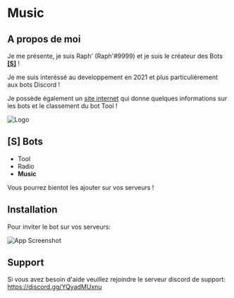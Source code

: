 # **Music**

## A propos de moi

Je me présente, je suis Raph' (Raph'#9999) et je suis le créateur des Bots **[[S]](https://discord.gg/YQyadMUxnu)** !

Je me suis interéssé au developpement en 2021 et plus particulièrement aux bots Discord !


Je possède également un [site internet](https://toolsbot.ml) qui donne quelques informations sur les bots et le classement du bot Tool !


![Logo](https://cdn.discordapp.com/attachments/937806190921015296/980723406012055572/b.png)



## [S] Bots

 - Tool
 - Radio
 - **Music**

Vous pourrez bientot les ajouter sur vos serveurs !

## Installation

Pour inviter le bot sur vos serveurs:

![App Screenshot](https://cdn.discordapp.com/attachments/937806190921015296/980861884829954058/gd_x.png)


## Support

Si vous avez besoin d'aide veuillez rejoindre le serveur discord de support: https://discord.gg/YQyadMUxnu
